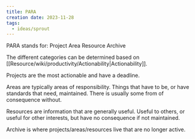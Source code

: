 ```yaml
---
title: PARA
creation date: 2023-11-28
tags:
  - ideas/sprout
---
```


PARA stands for:
	Project
	Area
	Resource
	Archive

The different categories can be determined based on [[Resource/wiki/productivity/Actionability|Actionability]].

Projects are the most actionable and have a deadline.

Areas are typically areas of responsibility. Things that have to be, or have standards that need, maintained. There is usually some from of consequence without.

Resources are information that are generally useful. Useful to others, or useful for other interests, but have no consequence if not maintained.

Archive is where projects/areas/resources live that are no longer active.